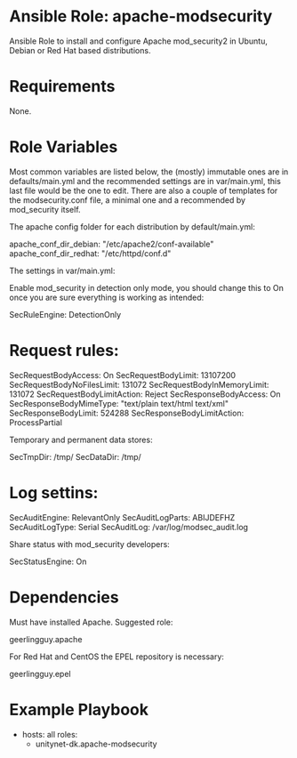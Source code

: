 # Ansible Role: apache-modsecurity

Ansible Role to install and configure Apache mod_security2 in Ubuntu, Debian or Red Hat based distributions.

# Requirements

None.

# Role Variables

Most common variables are listed below, the (mostly) immutable ones are in defaults/main.yml and the recommended settings are in var/main.yml, this last file would be the one to edit. There are also a couple of templates for the modsecurity.conf file, a minimal one and a recommended by mod_security itself.

The apache config folder for each distribution by default/main.yml:

apache_conf_dir_debian: "/etc/apache2/conf-available"
apache_conf_dir_redhat: "/etc/httpd/conf.d"

The settings in var/main.yml:

Enable mod_security in detection only mode, you should change this to On once you are sure everything is working as intended:

SecRuleEngine: DetectionOnly

# Request rules:

SecRequestBodyAccess: On
SecRequestBodyLimit: 13107200
SecRequestBodyNoFilesLimit: 131072
SecRequestBodyInMemoryLimit: 131072
SecRequestBodyLimitAction: Reject
SecResponseBodyAccess: On
SecResponseBodyMimeType: "text/plain text/html text/xml"
SecResponseBodyLimit: 524288
SecResponseBodyLimitAction: ProcessPartial

Temporary and permanent data stores:

SecTmpDir: /tmp/
SecDataDir: /tmp/

# Log settins:

SecAuditEngine: RelevantOnly
SecAuditLogParts: ABIJDEFHZ
SecAuditLogType: Serial
SecAuditLog: /var/log/modsec_audit.log

Share status with mod_security developers:

SecStatusEngine: On

# Dependencies

Must have installed Apache. Suggested role:

geerlingguy.apache

For Red Hat and CentOS the EPEL repository is necessary:

geerlingguy.epel

# Example Playbook

- hosts: all
  roles:
    - unitynet-dk.apache-modsecurity
